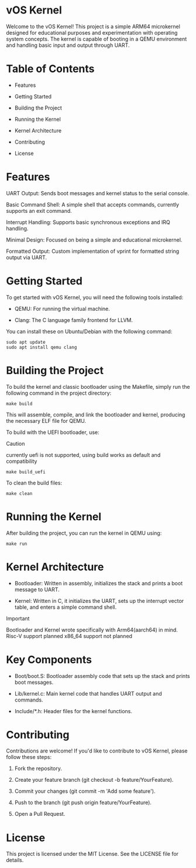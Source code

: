 # vOS Kernel

Welcome to the vOS Kernel! This project is a simple ARM64 microkernel designed for educational purposes and experimentation with operating system concepts. The kernel is capable of booting in a QEMU environment and handling basic input and output through UART.

# Table of Contents

* Features

* Getting Started

* Building the Project

* Running the Kernel

* Kernel Architecture

* Contributing

* License


# Features
UART Output: Sends boot messages and kernel status to the serial console.

Basic Command Shell: A simple shell that accepts commands, currently supports an exit command.

Interrupt Handling: Supports basic synchronous exceptions and IRQ handling.

Minimal Design: Focused on being a simple and educational microkernel.

Formatted Output: Custom implementation of vprint for formatted string output via UART.


# Getting Started

To get started with vOS Kernel, you will need the following tools installed:

* QEMU: For running the virtual machine.

* Clang: The C language family frontend for LLVM.


You can install these on Ubuntu/Debian with the following command:
```
sudo apt update
sudo apt install qemu clang
```
# Building the Project

To build the kernel and classic bootloader using the Makefile, simply run the following command in the project directory:
```
make build
```
This will assemble, compile, and link the bootloader and kernel, producing the necessary ELF file for QEMU.

To build with the UEFI bootloader, use:
> [!CAUTION]
> currently uefi is not supported, using build works as default and compatibility
```
make build_uefi
```
To clean the build files:
```
make clean
```
# Running the Kernel

After building the project, you can run the kernel in QEMU using:
```
make run
```
# Kernel Architecture

* Bootloader: Written in assembly, initializes the stack and prints a boot message to UART.

* Kernel: Written in C, it initializes the UART, sets up the interrupt vector table, and enters a simple command shell.
> [!IMPORTANT]
> Bootloader and Kernel wrote specifically with Arm64(aarch64) in mind.
> Risc-V support planned
> x86_64 support not planned

# Key Components

* Boot/boot.S: Bootloader assembly code that sets up the stack and prints boot messages.

* Lib/kernel.c: Main kernel code that handles UART output and commands.

* Include/*.h: Header files for the kernel functions.


# Contributing

Contributions are welcome! If you'd like to contribute to vOS Kernel, please follow these steps:

1. Fork the repository.


2. Create your feature branch (git checkout -b feature/YourFeature).


3. Commit your changes (git commit -m 'Add some feature').


4. Push to the branch (git push origin feature/YourFeature).


5. Open a Pull Request.



# License

This project is licensed under the MIT License. See the LICENSE file for details.

